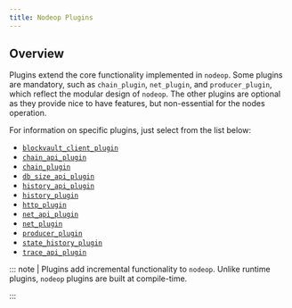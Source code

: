 ```yaml
---
title: Nodeop Plugins
---
```


## Overview

Plugins extend the core functionality implemented in `nodeop`. Some plugins are mandatory, such as `chain_plugin`, `net_plugin`, and `producer_plugin`, which reflect the modular design of `nodeop`. The other plugins are optional as they provide nice to have features, but non-essential for the nodes operation.

For information on specific plugins, just select from the list below:

* [`blockvault_client_plugin`](blockvault-client-plugin.md)
* [`chain_api_plugin`](chain-api-plugin.md)
* [`chain_plugin`](chain-plugin.md)
* [`db_size_api_plugin`](db-size-api-plugin.md)
* [`history_api_plugin`](history-api-plugin.md)
* [`history_plugin`](history-plugin.md)
* [`http_plugin`](http-plugin.md)
* [`net_api_plugin`](net-api-plugin.md)
* [`net_plugin`](net-plugin.md)
* [`producer_plugin`](producer-plugin.md)
* [`state_history_plugin`](state-history-plugin.md)
* [`trace_api_plugin`](trace-api-plugin.md)

::: note
| Plugins add incremental functionality to `nodeop`. Unlike runtime plugins, `nodeop` plugins are built at compile-time.

:::
